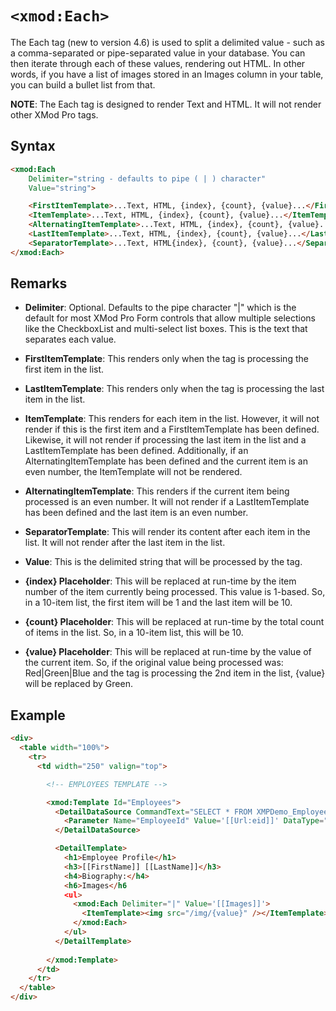 # `<xmod:Each>`

The Each tag (new to version 4.6) is used to split a delimited value - such as a comma-separated or pipe-separated value in your database. You can then iterate through each of these values, rendering out HTML. In other words, if you have a list of images stored in an Images column in your table, you can build a bullet list from that.

**NOTE**: The Each tag is designed to render Text and HTML. It will not render other XMod Pro tags.

## Syntax
```html
<xmod:Each
    Delimiter="string - defaults to pipe ( | ) character"
    Value="string">

    <FirstItemTemplate>...Text, HTML, {index}, {count}, {value}...</FirstItemTemplate>
    <ItemTemplate>...Text, HTML, {index}, {count}, {value}...</ItemTemplate>
    <AlternatingItemTemplate>...Text, HTML, {index}, {count}, {value}...</AlternatingItemTemplate>
    <LastItemTemplate>...Text, HTML, {index}, {count}, {value}...</LastItemTemplate>
    <SeparatorTemplate>...Text, HTML{index}, {count}, {value}...</SeparatorTemplate>
</xmod:Each>
```

## Remarks

*   **Delimiter**: Optional. Defaults to the pipe character "|" which is the default for most XMod Pro Form controls that allow multiple selections like the CheckboxList and multi-select list boxes. This is the text that separates each value.  

*   **FirstItemTemplate**: This renders only when the tag is processing the first item in the list.  

*   **LastItemTemplate**: This renders only when the tag is processing the last item in the list.  

*   **ItemTemplate**: This renders for each item in the list. However, it will not render if this is the first item and a FirstItemTemplate has been defined. Likewise, it will not render if processing the last item in the list and a LastItemTemplate has been defined. Additionally, if an AlternatingItemTemplate has been defined and the current item is an even number, the ItemTemplate will not be rendered.  

*   **AlternatingItemTemplate**: This renders if the current item being processed is an even number. It will not render if a LastItemTemplate has been defined and the last item is an even number.  

*   **SeparatorTemplate**: This will render its content after each item in the list. It will not render after the last item in the list.  

*   **Value**: This is the delimited string that will be processed by the tag.  

*   **{index} Placeholder**: This will be replaced at run-time by the item number of the item currently being processed. This value is 1-based. So, in a 10-item list, the first item will be 1 and the last item will be 10.  

*   **{count} Placeholder**: This will be replaced at run-time by the total count of items in the list. So, in a 10-item list, this will be 10.  

*   **{value} Placeholder**: This will be replaced at run-time by the value of the current item. So, if the original value being processed was: Red|Green|Blue and the tag is processing the 2nd item in the list, {value} will be replaced by Green.

## Example
```html {19-21}
<div>
  <table width="100%">
    <tr>
      <td width="250" valign="top">

        <!-- EMPLOYEES TEMPLATE -->

        <xmod:Template Id="Employees">
          <DetailDataSource CommandText="SELECT * FROM XMPDemo_Employees WHERE EmployeeId = @EmpID">
            <Parameter Name="EmployeeId" Value='[[Url:eid]]' DataType="Int32" />
          </DetailDataSource>

          <DetailTemplate>
            <h1>Employee Profile</h1>
            <h3>[[FirstName]] [[LastName]]</h3>
            <h4>Biography:</h4>
            <h6>Images</h6
            <ul>
              <xmod:Each Delimiter="|" Value='[[Images]]'>
                <ItemTemplate><img src="/img/{value}" /></ItemTemplate>
              </xmod:Each>
            </ul>
          </DetailTemplate>
        
        </xmod:Template>
      </td>
    </tr>
  </table>
</div>
```